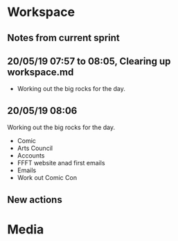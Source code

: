 # Workspace 
##  Notes from current sprint 



## 20/05/19 07:57 to 08:05, Clearing up workspace.md 
* Working out the big rocks for the day. 

## 20/05/19 08:06 
Working out the big rocks for the day. 
* Comic 
* Arts Council 
* Accounts 
* FFFT website anad first emails 
* Emails 
* Work out Comic Con 
















##  New actions 

# Media 
